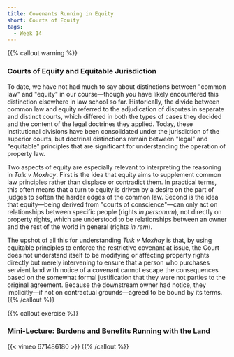 ```yaml
---
title: Covenants Running in Equity
short: Courts of Equity
tags:
  - Week 14
---
```



{{% callout warning %}} 

### Courts of Equity and Equitable Jurisdiction

To date, we have not had much to say about distinctions between "common law" and "equity" in our course—though you have likely encountered this distinction elsewhere in law school so far. Historically, the divide between common law and equity referred to the adjudication of disputes in separate and distinct courts, which differed in both the types of cases they decided and the content of the legal doctrines they applied. Today, these institutional divisions have been consolidated under the jurisdiction of the superior courts, but doctrinal distinctions remain between "legal" and "equitable" principles that are significant for understanding the operation of property law.

Two aspects of equity are especially relevant to interpreting the reasoning in *Tulk v Moxhay*. First is the idea that equity aims to supplement common law principles rather than displace or contradict them. In practical terms, this often means that a turn to equity is driven by a desire on the part of judges to soften the harder edges of the common law. Second is the idea that equity—being derived from "courts of conscience"—can only act on relationships between specific people (rights *in personum*), not directly on property rights, which are understood to be relationships between an owner and the rest of the world in general (rights *in rem*). 

The upshot of all this for understanding *Tulk v Moxhay* is that, by using equitable principles to enforce the restrictive covenant at issue, the Court does not understand itself to be modifying or affecting property rights directly but merely intervening to ensure that a person who purchases servient land with notice of a covenant cannot escape the consequences based on the somewhat formal justification that they were not parties to the original agreement. Because the downstream owner had notice, they implicitly—if not on contractual grounds—agreed to be bound by its terms.
{{% /callout %}}

{{% callout exercise %}} 

### Mini-Lecture: Burdens and Benefits Running with the Land

{{< vimeo 671486180 >}}
{{% /callout %}}
